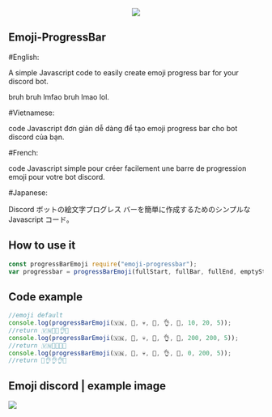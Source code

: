 <p align="center">
  <img src="https://user-images.githubusercontent.com/90708399/202263148-13193bf4-4c1d-4671-9159-8d3c850d18ca.jpg">
</p>

## Emoji-ProgressBar
#English:

A simple Javascript code to easily create emoji progress bar for your discord bot.

bruh bruh lmfao bruh lmao lol.

#Vietnamese:

code Javascript đơn giản dễ dàng để tạo emoji progress bar cho bot discord của bạn.

#French:

code Javascript simple pour créer facilement une barre de progression emoji pour votre bot discord.

#Japanese:

Discord ボットの絵文字プログレス バーを簡単に作成するためのシンプルな Javascript コード。

## How to use it

```javascript
const progressBarEmoji require("emoji-progressbar");
var progressbar = progressBarEmoji(fullStart, fullBar, fullEnd, emptyStart, emptyBar, emptyEnd, value, maxValue, size);
```

## Code example
```js
//emoji default
console.log(progressBarEmoji(🇻🇳, 🐸, 💀, 🗿, 👌, 🙏, 10, 20, 5));
//return 🇻🇳🐸🐸👌🙏
console.log(progressBarEmoji(🇻🇳, 🐸, 💀, 🗿, 👌, 🙏, 200, 200, 5));
//return 🇻🇳🐸🐸🐸💀
console.log(progressBarEmoji(🇻🇳, 🐸, 💀, 🗿, 👌, 🙏, 0, 200, 5));
//return 🗿👌👌👌🙏
```
## Emoji discord | example image
<p align="left">
<img src="https://user-images.githubusercontent.com/90708399/202264437-4de9a537-0841-4410-b602-e9eff99828fc.JPG">
</p>
